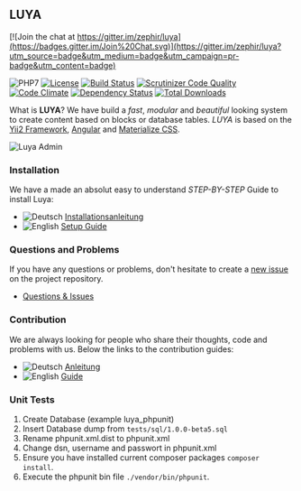 LUYA
----

[![Join the chat at https://gitter.im/zephir/luya](https://badges.gitter.im/Join%20Chat.svg)](https://gitter.im/zephir/luya?utm_source=badge&utm_medium=badge&utm_campaign=pr-badge&utm_content=badge)

![PHP7](https://img.shields.io/badge/php7-yes-green.svg)
[![License](https://poser.pugx.org/zephir/luya-module-admin/license)](https://packagist.org/packages/zephir/luya-module-admin)
[![Build Status](https://travis-ci.org/zephir/luya.svg)](https://travis-ci.org/zephir/luya)
[![Scrutinizer Code Quality](https://scrutinizer-ci.com/g/zephir/luya/badges/quality-score.png?b=master)](https://scrutinizer-ci.com/g/zephir/luya/?branch=master)
[![Code Climate](https://codeclimate.com/github/zephir/luya/badges/gpa.svg)](https://codeclimate.com/github/zephir/luya)
[![Dependency Status](https://www.versioneye.com/user/projects/55d0ce4315ff9b0014000166/badge.svg?style=flat)](https://www.versioneye.com/user/projects/55d0ce4315ff9b0014000166)
[![Total Downloads](https://poser.pugx.org/zephir/luya/downloads)](https://packagist.org/packages/zephir/luya) 

What is **LUYA**? We have build a *fast*, *modular* and *beautiful* looking system to create content based on blocks or database tables. *LUYA* is based on the [Yii2 Framework](https://github.com/yiisoft/yii2), [Angular](https://angularjs.org) and [Materialize CSS](materializecss.com).

![Luya Admin](https://raw.githubusercontent.com/zephir/luya/master/docs/guide/img/luya-beta5.png)

### Installation

We have a made an absolut easy to understand *STEP-BY-STEP* Guide to install Luya:

+ ![Deutsch](https://raw.githubusercontent.com/savetheinternet/Tinyboard/master/static/flags/de.png) [Installationsanleitung](https://luya.io/de/handbuch)
+ ![English](https://raw.githubusercontent.com/savetheinternet/Tinyboard/master/static/flags/us.png) [Setup Guide](https://luya.io/en/guide)

### Questions and Problems

If you have any questions or problems, don't hesitate to create a [new issue](https://github.com/zephir/luya/issues/new) on the project repository.

+ [Questions & Issues](https://github.com/zephir/luya/issues)

### Contribution

We are always looking for people who share their thoughts, code and problems with us. Below the links to the contribution guides:

+ ![Deutsch](https://raw.githubusercontent.com/savetheinternet/Tinyboard/master/static/flags/de.png) [Anleitung](https://luya.io/de/handbuch/luya-collaboration)
+ ![English](https://raw.githubusercontent.com/savetheinternet/Tinyboard/master/static/flags/us.png) [Guide](https://luya.io/en/guide/luya-collaboration)


### Unit Tests

1. Create Database (example luya_phpunit)
2. Insert Database dump from `tests/sql/1.0.0-beta5.sql`
3. Rename phpunit.xml.dist to phpunit.xml
4. Change dsn, username and passwort in phpunit.xml
5. Ensure you have installed current composer packages `composer install`.
6. Execute the phpunit bin file `./vendor/bin/phpunit`.